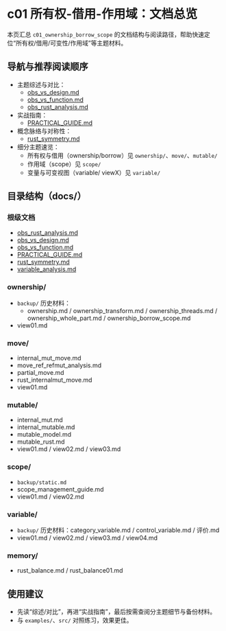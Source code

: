 # c01 所有权-借用-作用域：文档总览

本页汇总 `c01_ownership_borrow_scope` 的文档结构与阅读路径，帮助快速定位“所有权/借用/可变性/作用域”等主题材料。

## 导航与推荐阅读顺序

- 主题综述与对比：
  - [obs_vs_design.md](./obs_vs_design.md)
  - [obs_vs_function.md](./obs_vs_function.md)
  - [obs_rust_analysis.md](./obs_rust_analysis.md)
- 实战指南：
  - [PRACTICAL_GUIDE.md](./PRACTICAL_GUIDE.md)
- 概念脉络与对称性：
  - [rust_symmetry.md](./rust_symmetry.md)
- 细分主题速览：
  - 所有权与借用（ownership/borrow）见 `ownership/`、`move/`、`mutable/`
  - 作用域（scope）见 `scope/`
  - 变量与可变视图（variable/ viewX）见 `variable/`

## 目录结构（docs/）

### 根级文档

- [obs_rust_analysis.md](./obs_rust_analysis.md)
- [obs_vs_design.md](./obs_vs_design.md)
- [obs_vs_function.md](./obs_vs_function.md)
- [PRACTICAL_GUIDE.md](./PRACTICAL_GUIDE.md)
- [rust_symmetry.md](./rust_symmetry.md)
- [variable_analysis.md](./variable_analysis.md)

### ownership/

- `backup/` 历史材料：
  - ownership.md / ownership_transform.md / ownership_threads.md / ownership_whole_part.md / ownership_borrow_scope.md
- view01.md

### move/

- internal_mut_move.md
- move_ref_refmut_analysis.md
- partial_move.md
- rust_internalmut_move.md
- view01.md

### mutable/

- internal_mut.md
- internal_mutable.md
- mutable_model.md
- mutable_rust.md
- view01.md / view02.md / view03.md

### scope/

- `backup/static.md`
- scope_management_guide.md
- view01.md / view02.md

### variable/

- `backup/` 历史材料：category_variable.md / control_variable.md / 评价.md
- view01.md / view02.md / view03.md / view04.md

### memory/

- rust_balance.md / rust_balance01.md

## 使用建议

- 先读“综述/对比”，再进“实战指南”，最后按需查阅分主题细节与备份材料。
- 与 `examples/`、`src/` 对照练习，效果更佳。
